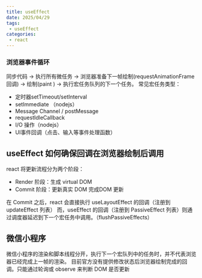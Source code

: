 ```yaml
---
title: useEffect
date: 2025/04/29
tags:
 - useEffect
categories:
 - react
---
```


### 浏览器事件循环
同步代码 -> 执行所有微任务 -> 浏览器准备下一帧绘制(requestAnimationFrame 回调) -> 绘制(paint
) -> 执行宏任务队列的下一个任务。
常见宏任务类型：
- 定时器setTimeout/setInterval
- setImmediate （nodejs）
- Message Channel / postMessage
- requestIdleCallback
- I/O 操作（nodejs）
- UI事件回调（点击、输入等事件处理函数）

## useEffect 如何确保回调在浏览器绘制后调用

react 将更新流程分为两个阶段：
- Render 阶段：生成 virtual DOM
- Commit 阶段：更新真实 DOM 完成DOM 更新

在 Commit 之后，react 会直接执行 useLayoutEffect 的回调（注册到 updateEffect 列表） 而，useEffect 的回调（注册到 PassiveEffect 列表）则通过调度器延迟到下一个宏任务中调用。（flushPassiveEffects）

## 微信小程序
微信小程序的渲染和脚本线程分开，执行下一个宏队列中的任务时，并不代表浏览器已经完成上一帧的渲染。
目前官方没有提供修改状态后浏览器绘制完成的回调。只能通过轮询或 observe 来判断 DOM 是否更新